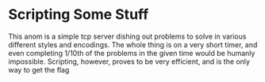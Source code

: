 # Scripting Some Stuff

This anom is a simple tcp server dishing out problems to solve in various different styles and encodings. The whole thing is on a very short timer, and even completing 1/10th of the problems in the given time would be humanly impossible. Scripting, however, proves to be very efficient, and is the only way to get the flag
